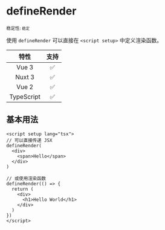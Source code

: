 # defineRender

<small>稳定性: <code class="!text-green-600">稳定</code></small>

使用 `defineRender` 可以直接在 `<script setup>` 中定义渲染函数。

|    特性    |        支持        |
| :--------: | :----------------: |
|   Vue 3    | :white_check_mark: |
|   Nuxt 3   | :white_check_mark: |
|   Vue 2    | :white_check_mark: |
| TypeScript | :white_check_mark: |

## 基本用法

```vue
<script setup lang="tsx">
// 可以直接传递 JSX 
defineRender(
  <div>
    <span>Hello</span>
  </div>
)

// 或使用渲染函数 
defineRender(() => {
  return (
    <div>
      <h1>Hello World</h1>
    </div>
  )
})
</script>
```

